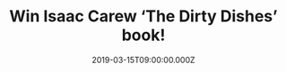 ---
campaign-uuid: "c-fff144f9-c3b7-49b7-9a4d-b1fa76c495e1"
type: "Competition"
category: "Gifts"
date: "2019-03-15T09:00:00.000Z"
end-date: "2019-04-15T23:59:00.000Z"
disable-form: false
is_promoted: false
has_entry_page: true
title: "Win Isaac Carew ‘The Dirty Dishes’ book!"
competition-description: "<p>Classically trained chef and model Isaac Carew takes\
  \ it back to the kitchen with his debut cookbook The Dirty Dishes, featuring the\
  \ fun, delicious and tasty food that’s inspired his life-long love of cooking. A\
  \ fresh and modern collection of one hundred recipes taking you from lazy brunches\
  \ to easy weekday suppers, and from vegan delights to late-night bites.</p>\n<p>Want\
  \ to improve your skills in the kitchen? Click below for a chance to win.</p>\n"
hero-header: "Win Isaac Carew ‘The Dirty Dishes’ book!"
terms-confirmation: "N/A"
banner-img: "https://assets.expresslyapp.com/asset-520133a3-dd84-41da-a00c-920af80ab2e6.jpg"
logo-left-href: "http://club.expressly.io"
logo-left-image: "https://assets.expresslyapp.com/asset-5e288a48-2dee-4d32-ae2b-137f82712b47.jpg"
logo-left-title: "Expressly Club"
bg-image-hero: "https://assets.expresslyapp.com/asset-588c16c6-6c99-4687-b2b1-351ef6618e56.png"
bg-image-first: "https://assets.expresslyapp.com/asset-45860178-6810-4492-97f9-33016b6dd3f2.jpg"
section1-content: "<p>Isaac's dad and godfather both worked in kitchens, so Isaac\
  \ grew up washing mussels and leafy greens. He qualified as a chef in his teens\
  \ and went on to work in some of the best restaurants in the world. Since then,\
  \ via a high-profile modelling career, Isaac has nurtured his passion for great\
  \ cooking and diverse food with the fashion capitals as his inspiration.\n</p>\n\
  <p>In his brand new book ‘The Dirty Dishes’ he shares new takes on classics including\
  \ Poached Salmon Niçoise, celebrates his love of pasta with Lasagne, Crab Linguine\
  \ and Butternut Squash Cannelloni, and introduces more adventurous yet surprisingly\
  \ easy recipes like Tamarind Treacle Tart. Modern and bursting with flavour, the\
  \ book reveals the secrets of Isaac's culinary training and gives you everything\
  \ you need to get a bit messy and have fun in the kitchen.</p>\n<p>What are you\
  \ waiting for? Enter the form below for a chance to win and get ready to discover\
  \ Isaac Carew’s passion for great food!</p>\n"
entry-title: "Win Isaac Carew ‘The Dirty Dishes’ book!"
entry-content: "<p>Enter the draw to win Isaac Carew ‘The Dirty Dishes’ book by entering\
  \ below before 23:59 on 15th of April 2019.</p>\n"
has-winner: false
prize-description: "Isaac Carew ‘The Dirty Dishes’ book."
special-conditions: "Multiple entries are allowed up to one every day.\r\nThis competition\
  \ is also available on: https://aaa.nme.com/competitions/\r\nisaac-carew-the-dirty-dishes-book"
country-restrictions:
- "GB"
---